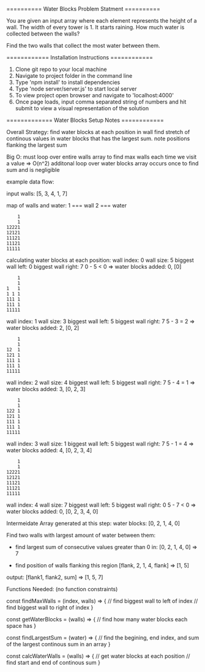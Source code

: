 <!--
========== Original Code ==========


const findMaxWalls = (index, walls) => {
  let maxLeft = 0;
  let maxRight = 0;
    for (let i = index - 1; i >= 0; i--){
      if (walls[i] > maxLeft) {
        maxLeft = walls[i];
      }
    }
    for (let i = index + 1; i < walls.length; i++){
      if (walls[i] > maxRight) {
        maxRight = walls[i];
      }
    }
  return [maxLeft, maxRight];
}

const getWaterBlocks = (walls) => {
  let waterBlocks = [];
  for (let i = 0; i < walls.length; i++) {
    let max = findMaxWalls(i, walls)
    let addedBlocks = Math.min(max[0], max[1]) - walls[i];
    if (addedBlocks > 0) {
      waterBlocks.push(addedBlocks)
    } else {
      waterBlocks.push(0);
    }
  }
  return waterBlocks
}

const findLargestSum = (water) => {
  let maxSum = 0;
  let maxIndexes = [1, 1];
  let start = 1;
  let end = 2;
  let currentSum = 0;
  for (let i = 1; i < water.length - 1; i++) {
    if (water[i] > 0) {
      currentSum += water[i];
      end++;
      if (currentSum > maxSum) {
        maxSum = currentSum;
        maxIndexes = [start, end];
      }
    } else {
      currentSum = 0;
      start = i + 1;
      end = i + 2;
    }
  }
  maxIndexes.push(maxSum)
  return maxIndexes
}

const calcWaterWalls = (walls) => {
  let waterBlocks = getWaterBlocks(walls);
  let mostWater = findLargestSum(waterBlocks)
  return mostWater;
} -->
========== Water Blocks Problem Statment ==========


You are given an input array where each element represents the height of a wall. The width of every tower is 1. It starts raining. How much water is collected between the walls?

Find the two walls that collect the most water between them.


============ Installation Instructions ============


1) Clone git repo to your local machine
2) Navigate to project folder in the command line
3) Type 'npm install' to install dependencies
3) Type 'node server/server.js' to start local server
4) To view project open browser and navigate to 'localhost:4000'
5) Once page loads, input comma separated string of numbers and hit submit to view a visual representation of the solution


============= Water Blocks Setup Notes ============


Overall Strategy:
find water blocks at each position in wall
find stretch of continous values in water blocks that has the largest sum. note positions flanking the largest sum

Big O:
must loop over entire walls array to find max walls each time we visit a value => O(n^2)
additonal loop over water blocks array occurs once to find sum and is negligible

example data flow:

input walls: [5, 3, 4, 1, 7]

map of walls and water:
1 === wall
2 === water

        1
        1
    12221
    12121
    11121
    11121
    11111

calculating water blocks at each position:
wall index: 0
wall size: 5
biggest wall left: 0
biggest wall right: 7
0 - 5 < 0 => water blocks added: 0, [0]

        1
        1
    1   1
    1 1 1
    111 1
    111 1
    11111

wall index: 1
wall size: 3
biggest wall left: 5
biggest wall right: 7
5 - 3 = 2 => water blocks added: 2, [0, 2]

        1
        1
    12  1
    121 1
    111 1
    111 1
    11111

wall index: 2
wall size: 4
biggest wall left: 5
biggest wall right: 7
5 - 4 = 1 => water blocks added: 3, [0, 2, 3]

        1
        1
    122 1
    121 1
    111 1
    111 1
    11111

wall index: 3
wall size: 1
biggest wall left: 5
biggest wall right: 7
5 - 1 = 4 => water blocks added: 4, [0, 2, 3, 4]

        1
        1
    12221
    12121
    11121
    11121
    11111

wall index: 4
wall size: 7
biggest wall left: 5
biggest wall right: 0
5 - 7 < 0 => water blocks added: 0, [0, 2, 3, 4, 0]

Intermeidate Array generated at this step:
water blocks: [0, 2, 1, 4, 0]


Find two walls with largest amount of water between them:
  - find largest sum of consecutive values greater than 0 in:
   [0, 2, 1, 4, 0] => 7


  - find position of walls flanking this region
  [flank, 2, 1, 4, flank] => [1, 5]


output: [flank1, flank2, sum] => [1, 5, 7]


Functions Needed:
(no function constraints)

const findMaxWalls = (index, walls) => {
  // find biggest wall to left of index
  // find biggest wall to right of index
}

const getWaterBlocks = (walls) => {
  // find how many water blocks each space has
}

const findLargestSum = (water) => {
 // find the begining, end index, and sum of the largest continous sum in an array
}

const calcWaterWalls = (walls) => {
  // get water blocks at each position
  // find start and end of continous sum
}
